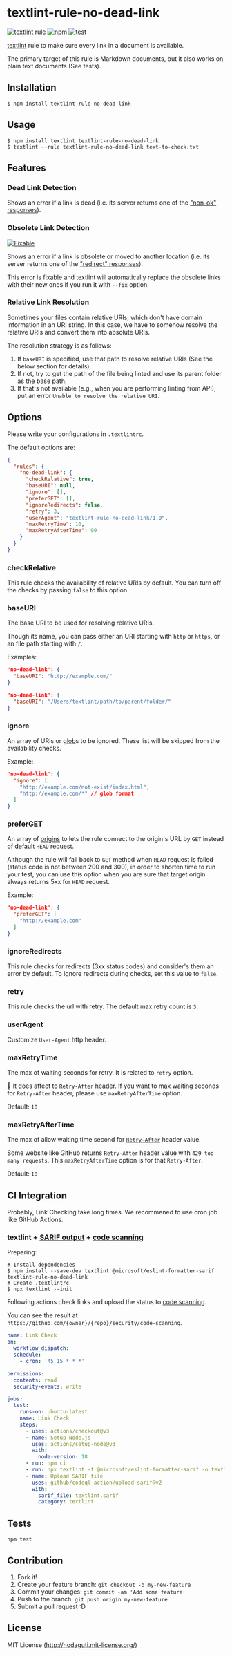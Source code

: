 # textlint-rule-no-dead-link

[![textlint rule](https://img.shields.io/badge/textlint-fixable-green.svg?style=social)](https://textlint.github.io/)
[![npm](https://img.shields.io/npm/v/textlint-rule-no-dead-link.svg)](https://www.npmjs.com/package/textlint-rule-no-dead-link)
[![test](https://github.com/textlint-rule/textlint-rule-no-dead-link/actions/workflows/test.yml/badge.svg)](https://github.com/textlint-rule/textlint-rule-no-dead-link/actions/workflows/test.yml)

[textlint](https://github.com/textlint/textlint) rule
to make sure every link in a document is available.

The primary target of this rule is Markdown documents, but it also works on plain text documents (See tests).

## Installation

```
$ npm install textlint-rule-no-dead-link
```

## Usage

```
$ npm install textlint textlint-rule-no-dead-link
$ textlint --rule textlint-rule-no-dead-link text-to-check.txt
```

## Features

### Dead Link Detection

Shows an error if a link is dead (i.e. its server returns one of the ["non-ok" responses](https://fetch.spec.whatwg.org/#ok-status)).

### Obsolete Link Detection

[![Fixable](https://img.shields.io/badge/textlint-fixable-green.svg?style=social)](https://textlint.github.io/)

Shows an error if a link is obsolete or moved to another location (i.e. its server returns one of the ["redirect" responses](https://fetch.spec.whatwg.org/#redirect-status)).

This error is fixable and textlint will automatically replace the obsolete links with their new ones if you run it with `--fix` option.

### Relative Link Resolution

Sometimes your files contain relative URIs, which don't have domain information in an URI string.
In this case, we have to somehow resolve the relative URIs and convert them into absolute URIs.

The resolution strategy is as follows:

1. If `baseURI` is specified, use that path to resolve relative URIs (See the below section for details).
2. If not, try to get the path of the file being linted and use its parent folder as the base path.
3. If that's not available (e.g., when you are performing linting from API), put an error `Unable to resolve the relative URI`.

## Options

Please write your configurations in `.textlintrc`.

The default options are:

```json
{
  "rules": {
    "no-dead-link": {
      "checkRelative": true,
      "baseURI": null,
      "ignore": [],
      "preferGET": [],
      "ignoreRedirects": false,
      "retry": 3,
      "userAgent": "textlint-rule-no-dead-link/1.0",
      "maxRetryTime": 10,
      "maxRetryAfterTime": 90
    }
  }
}
```

### checkRelative

This rule checks the availability of relative URIs by default.
You can turn off the checks by passing `false` to this option.

### baseURI

The base URI to be used for resolving relative URIs.

Though its name, you can pass either an URI starting with `http` or `https`, or an file path starting with `/`.

Examples:

```json
"no-dead-link": {
  "baseURI": "http://example.com/"
}
```

```json
"no-dead-link": {
  "baseURI": "/Users/textlint/path/to/parent/folder/"
}
```

### ignore

An array of URIs or [glob](https://github.com/isaacs/node-glob "glob")s to be ignored.
These list will be skipped from the availability checks.

Example:

```json
"no-dead-link": {
  "ignore": [
    "http://example.com/not-exist/index.html",
    "http://example.com/*" // glob format
  ]
}
```

### preferGET

An array of [origins](https://url.spec.whatwg.org/#origin) to lets the rule connect to the origin's URL by `GET` instead of default `HEAD` request.

Although the rule will fall back to `GET` method when `HEAD` request is failed (status code is not between 200 and 300), in order to shorten time to run your test, you can use this option when you are sure that target origin always returns 5xx for `HEAD` request.

Example:

```json
"no-dead-link": {
  "preferGET": [
    "http://example.com"
  ]
}
```

### ignoreRedirects

This rule checks for redirects (3xx status codes) and consider's them an error by default.
To ignore redirects during checks, set this value to `false`.

<!-- Experimental 

### concurrency

This rule checks links concurrently.
The default concurrency count is `8`.

-->
### retry

This rule checks the url with retry.
The default max retry count is `3`.

### userAgent

Customize `User-Agent` http header.

### maxRetryTime

The max of waiting seconds for retry. It is related to `retry` option.

:memo: It does affect to [`Retry-After`](https://developer.mozilla.org/en-US/docs/Web/HTTP/Headers/Retry-After) header. If you want to max waiting seconds for `Retry-After` header, please use `maxRetryAfterTime` option.

Default: `10`

### maxRetryAfterTime

The max of allow waiting time second for [`Retry-After`](https://developer.mozilla.org/en-US/docs/Web/HTTP/Headers/Retry-After) header value.

Some website like GitHub returns `Retry-After` header value with `429 too many requests`.
This `maxRetryAfterTime` option is for that `Retry-After`.

Default: `10`

## CI Integration

Probably, Link Checking take long times.
We recommened to use cron job like GitHub Actions.

### textlint + [SARIF output](https://www.npmjs.com/package/@microsoft/eslint-formatter-sarif) + [code scanning](https://docs.github.com/en/code-security/code-scanning/automatically-scanning-your-code-for-vulnerabilities-and-errors/about-code-scanning)

Preparing:

```shell
# Install dependencies
$ npm install --save-dev textlint @microsoft/eslint-formatter-sarif textlint-rule-no-dead-link
# Create .textlintrc
$ npx textlint --init
```

Following actions check links and upload the status to [code scanning](https://docs.github.com/en/code-security/code-scanning/automatically-scanning-your-code-for-vulnerabilities-and-errors/about-code-scanning).

You can see the result at `https://github.com/{owner}/{repo}/security/code-scanning`.

```yaml
name: Link Check
on:
  workflow_dispatch:
  schedule:
    - cron: '45 15 * * *'

permissions:
  contents: read
  security-events: write

jobs:
  test:
    runs-on: ubuntu-latest
    name: Link Check
    steps:
      - uses: actions/checkout@v3
      - name: Setup Node.js
        uses: actions/setup-node@v3
        with:
          node-version: 18
      - run: npm ci
      - run: npx textlint -f @microsoft/eslint-formatter-sarif -o textlint.sarif || exit 0 # workaround https://github.com/textlint/textlint/issues/103
      - name: Upload SARIF file
        uses: github/codeql-action/upload-sarif@v2
        with:
          sarif_file: textlint.sarif
          category: textlint
```

## Tests

```
npm test
```

## Contribution

1. Fork it!
2. Create your feature branch: `git checkout -b my-new-feature`
3. Commit your changes: `git commit -am 'Add some feature'`
4. Push to the branch: `git push origin my-new-feature`
5. Submit a pull request :D

## License

MIT License (http://nodaguti.mit-license.org/)
